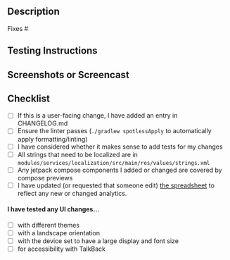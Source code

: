 ## Description
<!-- Please include a summary of what this PR is changing and why these changes are needed. -->

Fixes # <!-- issue number, if applicable -->

## Testing Instructions
<!-- Please include step by step instructions on how to test this PR. -->
<!-- 1. Tap on the Filters tab -->
<!-- 2. Tap on a filter -->
<!-- 3. etc. -->

## Screenshots or Screencast 
<!-- if applicable -->

## Checklist
- [ ] If this is a user-facing change, I have added an entry in CHANGELOG.md
- [ ] Ensure the linter passes (`./gradlew spotlessApply` to automatically apply formatting/linting)
- [ ] I have considered whether it makes sense to add tests for my changes
- [ ] All strings that need to be localized are in `modules/services/localization/src/main/res/values/strings.xml`
- [ ] Any jetpack compose components I added or changed are covered by compose previews
- [ ] I have updated (or requested that someone edit) [the spreadsheet](https://docs.google.com/spreadsheets/d/107jqrutZhU0fVZJ19SBqxxVKbV2NWSdQC9MFYdLiAxc/edit?usp=sharing) to reflect any new or changed analytics.
 
#### I have tested any UI changes...
<!-- If this PR does not contain UI changes, ignore these items -->
- [ ] with different themes
- [ ] with a landscape orientation
- [ ] with the device set to have a large display and font size
- [ ] for accessibility with TalkBack
